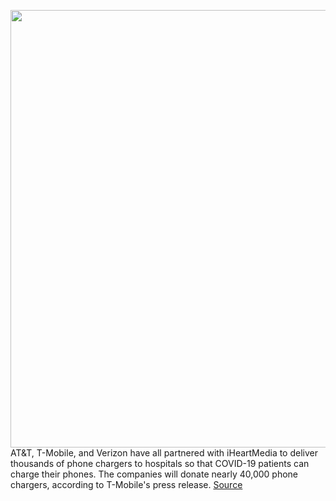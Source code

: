 <img src='https://cdn.vox-cdn.com/thumbor/Nb3XTugY3kRs9lUWxU0DucomqEs=/0x0:1320x874/1200x800/filters:focal(555x332:765x542)/cdn.vox-cdn.com/uploads/chorus_image/image/66731174/Apple-lightning-2014-09-23-verge-1020.0.0.jpg' width='700px' /><br/>
AT&T, T-Mobile, and Verizon have all partnered with iHeartMedia to deliver thousands of phone chargers to hospitals so that COVID-19 patients can charge their phones. The companies will donate nearly 40,000 phone chargers, according to T-Mobile's press release.
<a href='https://www.theverge.com/2020/4/29/21242130/att-t-mobile-verizon-iheartmedia-phone-chargers-hospitals-covid-19'> Source <a/>